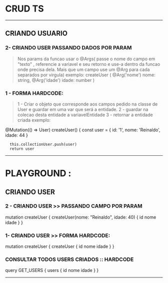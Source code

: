 # CRUD TS

---
## CRIANDO USUARIO

### 2- CRIANDO USER PASSANDO DADOS POR PARAM 
> Nos params da funcao usar o @Args( passe o nome do campo em "texto" , referencie a variavel e seu retorno e use-a dentro da funcao onde precisa dela.
> Mais que um campo use um @Arg para cada separados por virgula)
> exemplo:
createUser (
    @Arg('nome') nome: string,
    @Arg('idade') idade: number
)


### 1 - FORMA HARDCODE:
> 1 - Criar o objeto que corresponde aos campos pedido na classe de User e guardar em uma var que será a entidade.
> 2 - guardar na colecao desta entidade a variavelEntidade
> 3 - retornar a entidade criada
> exemplo:
> 
@Mutation(() => User)
createUser() {
  const user = { id: '1', nome: 'Reinaldo', idade: 44 }

      this.collectionUser.push(user)
      return user

---
# PLAYGROUND : 

## CRIANDO USER

### 2 - CRIANDO USER >> PASSANDO CAMPO POR PARAM
mutation createUser {
  createUser(nome: "Reinaldo", idade: 40) {
    id
    nome
    idade
  }
}

### 1- CRIANDO USER >> FORMA HARDCODE:
mutation createUser {
  createUser {
    id
    nome
    idade
  }
}

### CONSULTAR TODOS USERS CRIADOS :: HARDCODE
query GET_USERS {
  users {
    id
    nome
    idade
  }
}

---

